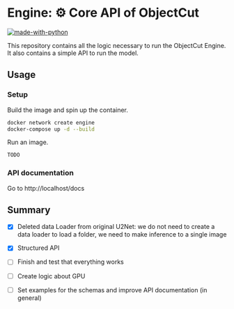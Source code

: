 # Engine: ⚙️ Core API of ObjectCut
[![made-with-python](https://img.shields.io/badge/Made%20with-Python-1f425f.svg)](https://www.python.org/)

This repository contains all the logic necessary to run the ObjectCut Engine. It also contains a simple API to run the model. 

## Usage

### Setup
Build the image and spin up the container.
```bash
docker network create engine
docker-compose up -d --build
```
Run an image.
```bash
TODO
```

### API documentation
Go to http://localhost/docs


## Summary
- [x] Deleted data Loader from original U2Net: we do not need to create a data loader to load a folder, we need to make inference to a single image
- [x] Structured API
- [ ] Finish and test that everything works
- [ ] Create logic about GPU
- [ ] Set examples for the schemas and improve API documentation (in general)


